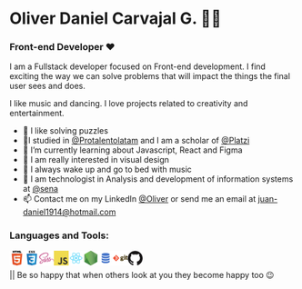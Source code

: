 <h1>Oliver Daniel Carvajal G. 👋🏻</h1>
<h3 > Front-end Developer ❤</h3>
<p>I am a Fullstack developer focused on Front-end development. I find exciting the way we can solve problems that will impact the things the final user sees and does.

I like music and dancing. I love projects related to creativity and entertainment. 
</p>

-  🧩 I like solving puzzles
-  🦾I studied in [@Protalentolatam](https://protalento.org)  and I am a scholar of  [@Platzi](https://platzi.com/home)
- 🌱 I’m currently learning about Javascript, React  and Figma
- 🎨 I am really interested in visual design
- 🎵 I always wake up and go to bed with music
- 📁 I am technologist in Analysis and development of information systems at [@sena](https://www.sena.edu.co/es-co/Paginas/default.aspx)
- 📫 Contact me on my LinkedIn [@Oliver]() or send me an email at juan-daniel1914@hotmail.com



### Languages and Tools:


<img align="left" alt="html5" width="26px" src="https://raw.githubusercontent.com/github/explore/80688e429a7d4ef2fca1e82350fe8e3517d3494d/topics/html/html.png" />
<img align="left" alt="CSS3" width="26px" src="https://raw.githubusercontent.com/github/explore/80688e429a7d4ef2fca1e82350fe8e3517d3494d/topics/css/css.png" />
<img align="left" alt="sass" width="26px" src="https://raw.githubusercontent.com/github/explore/80688e429a7d4ef2fca1e82350fe8e3517d3494d/topics/sass/sass.png" />
<img align="left" alt="JavaScript" width="26px" src="https://raw.githubusercontent.com/github/explore/80688e429a7d4ef2fca1e82350fe8e3517d3494d/topics/javascript/javascript.png" />
<img align="left" alt="React" width="26px" src="https://raw.githubusercontent.com/github/explore/80688e429a7d4ef2fca1e82350fe8e3517d3494d/topics/react/react.png" />
<img align="left" alt="Node JS" width="26px" src="https://raw.githubusercontent.com/github/explore/80688e429a7d4ef2fca1e82350fe8e3517d3494d/topics/nodejs/nodejs.png" />

<img align="left" alt="SQL" width="26px" src="https://raw.githubusercontent.com/github/explore/80688e429a7d4ef2fca1e82350fe8e3517d3494d/topics/sql/sql.png" />
<img align="left" alt="Git" width="26px" src="https://raw.githubusercontent.com/github/explore/80688e429a7d4ef2fca1e82350fe8e3517d3494d/topics/git/git.png" />
<img align="left" alt="github" width="26px" src="https://raw.githubusercontent.com/github/explore/78df643247d429f6cc873026c0622819ad797942/topics/github/github.png" />
<br><br>
|| Be so happy that when others look at you they become happy too 😉


